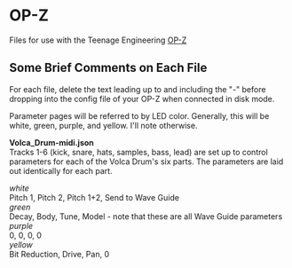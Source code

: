 # OP-Z
Files for use with the Teenage Engineering [OP-Z](https://teenage.engineering/guides/op-z)

## Some Brief Comments on Each File  
For each file, delete the text leading up to and including the "-" before dropping into the config file of your OP-Z when connected in disk mode.

Parameter pages will be referred to by LED color. Generally, this will be white, green, purple, and yellow. I'll note otherwise. 

**Volca_Drum-midi.json**  
Tracks 1-6 (kick, snare, hats, samples, bass, lead) are set up to control parameters for each of the Volca Drum's six parts. The parameters are laid out identically for each part.

*white*  
Pitch 1, Pitch 2, Pitch 1+2, Send to Wave Guide  
*green*  
Decay, Body, Tune, Model - note that these are all Wave Guide parameters  
*purple*  
0, 0, 0, 0  
*yellow*  
Bit Reduction, Drive, Pan, 0  
